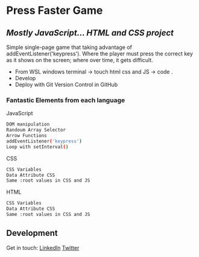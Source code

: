 # Press Faster Game
## _Mostly JavaScript... HTML and CSS project_

Simple single-page game that taking advantage of addEventListener('keypress'). Where the player must press the correct key as it shows on the screen; where over time, it gets difficult.

- From WSL windows terminal -> touch html css and JS -> code .
- Develop
- Deploy with Git Version Control in GitHub


### Fantastic Elements from each language

JavaScript

```sh
DOM manipulation
Randoum Array Selector
Arrow Functions
addEventListener('keypress')
Loop with setInterval()
```

CSS

```sh
CSS Variables
Data Attribute CSS 
Same :root values in CSS and JS
```
HTML

```sh
CSS Variables
Data Attribute CSS 
Same :root values in CSS and JS
```

## Development
Get in touch:
[LinkedIn](https://www.linkedin.com/in/cristobal-a/)
[Twitter](https://twitter.com/C7bal)